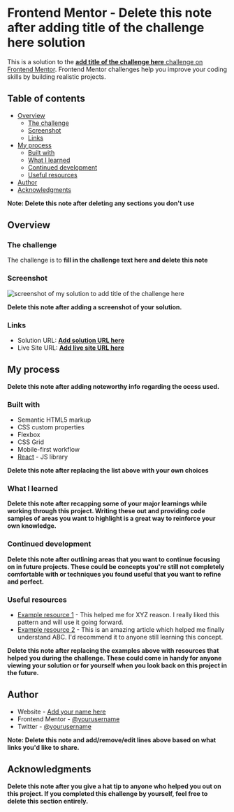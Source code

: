 # Frontend Mentor - **Delete this note after adding title of the challenge here** solution

This is a solution to the [**add title of the challenge here** challenge on Frontend Mentor](https://www.frontendmentor.io/challenges/qr-code-component-iux_sIO_H). Frontend Mentor challenges help you improve your coding skills by building realistic projects.

## Table of contents

- [Overview](#overview)
  - [The challenge](#the-challenge)
  - [Screenshot](#screenshot)
  - [Links](#links)
- [My process](#my-process)
  - [Built with](#built-with)
  - [What I learned](#what-i-learned)
  - [Continued development](#continued-development)
  - [Useful resources](#useful-resources)
- [Author](#author)
- [Acknowledgments](#acknowledgments)

**Note: Delete this note after deleting any sections you don't use**

## Overview

### The challenge

The challenge is to **fill in the challenge text here and delete this note**

### Screenshot

![screenshot of my solution to **add title of the challenge here**](./screenshots/screenshot.png)

**Delete this note after adding a screenshot of your solution.**

### Links

- Solution URL: [**Add solution URL here**](https://your-solution-url.com)
- Live Site URL: [**Add live site URL here**](https://your-live-site-url.com)

## My process

**Delete this note after adding noteworthy info regarding the ocess used.**

### Built with

- Semantic HTML5 markup
- CSS custom properties
- Flexbox
- CSS Grid
- Mobile-first workflow
- [React](https://reactjs.org/) - JS library

**Delete this note after replacing the list above with your own choices**

### What I learned

**Delete this note after recapping some of your major learnings while working through this project. Writing these out and providing code samples of areas you want to highlight is a great way to reinforce your own knowledge.**

### Continued development

**Delete this note after outlining areas that you want to continue focusing on in future projects. These could be concepts you're still not completely comfortable with or techniques you found useful that you want to refine and perfect.**

### Useful resources

- [Example resource 1](https://www.example.com) - This helped me for XYZ reason. I really liked this pattern and will use it going forward.
- [Example resource 2](https://www.example.com) - This is an amazing article which helped me finally understand ABC. I'd recommend it to anyone still learning this concept.

**Delete this note after replacing the examples above with resources that helped you during the challenge. These could come in handy for anyone viewing your solution or for yourself when you look back on this project in the future.**

## Author

- Website - [Add your name here](https://www.your-site.com)
- Frontend Mentor - [@yourusername](https://www.frontendmentor.io/profile/yourusername)
- Twitter - [@yourusername](https://www.twitter.com/yourusername)

**Note: Delete this note and add/remove/edit lines above based on what links you'd like to share.**

## Acknowledgments

**Delete this note after you give a hat tip to anyone who helped you out on this project. If you completed this challenge by yourself, feel free to delete this section entirely.**
